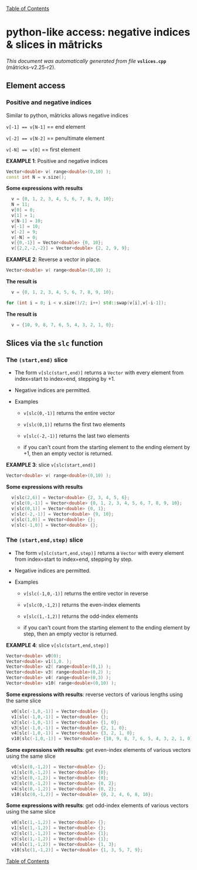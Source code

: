 
[Table of Contents](README.md)


# python-like access: negative indices & slices in mātricks
_This document was automatically generated from file_ **`vslices.cpp`** (mātricks-v2.25-r2).

## Element access
### Positive and negative indices
Similar to python, mātricks allows negative indices

`v[-1] == v[N-1]` == end element

`v[-2] == v[N-2]` == penultimate element

`v[-N] == v[0]`   == first element



**EXAMPLE 1**: Positive and negative indices
```C++
Vector<double> v( range<double>(0,10) );
const int N = v.size();
```

**Some expressions with results**
```C++
  v = {0, 1, 2, 3, 4, 5, 6, 7, 8, 9, 10}; 
  N = 11; 
  v[0] = 0; 
  v[1] = 1; 
  v[N-1] = 10; 
  v[-1] = 10; 
  v[-2] = 9; 
  v[-N] = 0; 
  v[{0,-1}] = Vector<double> {0, 10}; 
  v[{2,2,-2,-2}] = Vector<double> {2, 2, 9, 9}; 
```



**EXAMPLE 2**: Reverse a vector in place.
```C++
Vector<double> v( range<double>(0,10) );
```

**The result is**
```C++
  v = {0, 1, 2, 3, 4, 5, 6, 7, 8, 9, 10}; 
```

```C++
for (int i = 0; i < v.size()/2; i++) std::swap(v[i],v[-i-1]);
```

**The result is**
```C++
  v = {10, 9, 8, 7, 6, 5, 4, 3, 2, 1, 0}; 
```

## Slices via the `slc` function
### The `(start,end)` slice
* The form `v[slc(start,end)]` returns a `Vector` with every element from index=start to index=end, stepping by +1.

* Negative indices are permitted.

* Examples

  * `v[slc(0,-1)]` returns the entire vector

  * `v[slc(0,1)]` returns the first two elements

  * `v[slc(-2,-1)]` returns the last two elements

  *  if you can't count from the starting element to the ending element by +1, then an empty vector is returned.



**EXAMPLE 3**: slice `v[slc(start,end)]`
```C++
Vector<double> v( range<double>(0,10) );
```

**Some expressions with results**
```C++
  v[slc(2,6)] = Vector<double> {2, 3, 4, 5, 6}; 
  v[slc(0,-1)] = Vector<double> {0, 1, 2, 3, 4, 5, 6, 7, 8, 9, 10}; 
  v[slc(0,1)] = Vector<double> {0, 1}; 
  v[slc(-2,-1)] = Vector<double> {9, 10}; 
  v[slc(1,0)] = Vector<double> {}; 
  v[slc(-1,0)] = Vector<double> {}; 
```

### The `(start,end,step)` slice
* The form `v[slc(start,end,step)]` returns a `Vector` with every element from index=start to index=end, stepping by step.

* Negative indices are permitted.

* Examples

  * `v[slc(-1,0,-1)]` returns the entire vector in reverse

  * `v[slc(0,-1,2)]` returns the even-index elements

  * `v[slc(1,-1,2)]` returns the odd-index elements

  *  if you can't count from the starting element to the ending element by step, then an empty vector is returned.



**EXAMPLE 4**: slice `v[slc(start,end,step)]`
```C++
Vector<double> v0(0);
Vector<double> v1(1,0. );
Vector<double> v2( range<double>(0,1) );
Vector<double> v3( range<double>(0,2) );
Vector<double> v4( range<double>(0,3) );
Vector<double> v10( range<double>(0,10) );
```

**Some expressions with results**: reverse vectors of various lengths using the same slice
```C++
  v0[slc(-1,0,-1)] = Vector<double> {}; 
  v1[slc(-1,0,-1)] = Vector<double> {}; 
  v2[slc(-1,0,-1)] = Vector<double> {1, 0}; 
  v3[slc(-1,0,-1)] = Vector<double> {2, 1, 0}; 
  v4[slc(-1,0,-1)] = Vector<double> {3, 2, 1, 0}; 
  v10[slc(-1,0,-1)] = Vector<double> {10, 9, 8, 7, 6, 5, 4, 3, 2, 1, 0}; 
```

**Some expressions with results**: get even-index elements of various vectors using the same slice
```C++
  v0[slc(0,-1,2)] = Vector<double> {}; 
  v1[slc(0,-1,2)] = Vector<double> {0}; 
  v2[slc(0,-1,2)] = Vector<double> {0}; 
  v3[slc(0,-1,2)] = Vector<double> {0, 2}; 
  v4[slc(0,-1,2)] = Vector<double> {0, 2}; 
  v10[slc(0,-1,2)] = Vector<double> {0, 2, 4, 6, 8, 10}; 
```

**Some expressions with results**: get odd-index elements of various vectors using the same slice
```C++
  v0[slc(1,-1,2)] = Vector<double> {}; 
  v1[slc(1,-1,2)] = Vector<double> {}; 
  v2[slc(1,-1,2)] = Vector<double> {1}; 
  v3[slc(1,-1,2)] = Vector<double> {1}; 
  v4[slc(1,-1,2)] = Vector<double> {1, 3}; 
  v10[slc(1,-1,2)] = Vector<double> {1, 3, 5, 7, 9}; 
```


[Table of Contents](README.md)

